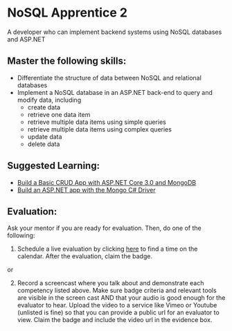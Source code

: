 # NoSQL Apprentice 2

A developer who can implement backend systems using NoSQL databases and ASP.NET

## Master the following skills:

* Differentiate the structure of data between NoSQL and relational databases
* Implement a NoSQL database in an ASP.NET back-end to query and modify data, including
  * create data
  * retrieve one data item
  * retrieve multiple data items using simple queries
  * retrieve multiple data items using complex queries
  * update data
  * delete data

## Suggested Learning:

* [Build a Basic CRUD App with ASP.NET Core 3.0 and MongoDB](https://developer.okta.com/blog/2020/06/29/aspnet-core-mongodb)
* [Build an ASP.NET app with the Mongo C# Driver](https://www.youtube.com/watch?v=gM4m5LizxL8)

## Evaluation:

Ask your mentor if you are ready for evaluation. Then, do one of the following:

1. Schedule a live evaluation by clicking [here](http://evals.codex.academy) to find a time on the calendar. After the evaluation, claim the badge.

or

2. Record a screencast where you talk about and demonstrate each competency listed above. Make sure badge criteria and relevant tools are visible in the screen cast AND that your audio is good enough for the evaluator to hear. Upload the video to a service like Vimeo or Youtube (unlisted is fine) so that you can provide a public url for an evaluator to view. Claim the badge and include the video url in the evidence box.
